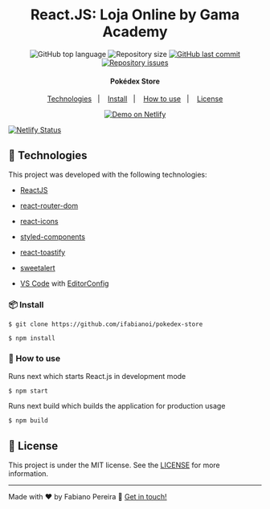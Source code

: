 <h1 align="center">
  React.JS: Loja Online by Gama Academy 
</h1>

<p align="center">
  <img alt="GitHub top language" src="https://img.shields.io/github/languages/top/ifabianoi/pokedex-store.svg">

  <img alt="Repository size" src="https://img.shields.io/github/repo-size/ifabianoi/pokedex-store.svg">
  <a href="https://github.com/ifabianoi/pokedex-store/commits/master">
    <img alt="GitHub last commit" src="https://img.shields.io/github/last-commit/ifabianoi/pokedex-store.svg">
  </a>

  <a href="https://github.com/ifabianoi/pokedex-store/issues">
    <img alt="Repository issues" src="https://img.shields.io/github/issues/ifabianoi/pokedex-store.svg">
  </a>

</p>

<h4 align="center">
  Pokédex Store
</h4>

<p align="center">
  <a href="#rocket-technologies">Technologies</a>&nbsp;&nbsp;&nbsp;|&nbsp;&nbsp;&nbsp;
  <a href="#-install">Install</a>&nbsp;&nbsp;&nbsp;|&nbsp;&nbsp;&nbsp;
  <a href="#-install">How to use</a>&nbsp;&nbsp;&nbsp;|&nbsp;&nbsp;&nbsp;
  <a href="#memo-license">License</a>
</p>

<p align="center">
  <a href="https://pokedex-store.netlify.app/" target="_blank">
    <img alt="Demo on Netlify" src="https://res.cloudinary.com/lukemorales/image/upload/v1599785319/readme_logos/demo_on_netlify_umjmch.png">
  </a>
</p>

<p align="center">
  
[![Netlify Status](https://api.netlify.com/api/v1/badges/be0bf6d9-a909-423f-83c8-5b2a591b9a08/deploy-status)](https://app.netlify.com/sites/pokedex-store/deploys)
  
</p>

## :rocket: Technologies

This project was developed with the following technologies:

- [ReactJS](https://reactjs.org/)
- [react-router-dom](https://github.com/ReactTraining/react-router)
- [react-icons]()
- [styled-components]()
- [react-toastify]()
- [sweetalert]()

- [VS Code][vscode] with [EditorConfig][vceditconfig]

### 📦 Install

```
$ git clone https://github.com/ifabianoi/pokedex-store

$ npm install
```

### 🔨 How to use

Runs next which starts React.js in development mode

```bash
$ npm start
```

Runs next build which builds the application for production usage

```bash
$ npm build
```

## :memo: License

This project is under the MIT license. See the [LICENSE](https://github.com/ifabianoi/pokedex-store/blob/main/LICENSE) for more information.

---

Made with ♥ by Fabiano Pereira :wave: [Get in touch!](https://www.linkedin.com/in/ifabianoi/)

[vscode]: https://code.visualstudio.com/
[yarn]: https://yarnpkg.com/
[vceditconfig]: https://marketplace.visualstudio.com/items?itemName=EditorConfig.EditorConfig
[vceslint]: https://marketplace.visualstudio.com/items?itemName=dbaeumer.vscode-eslint
